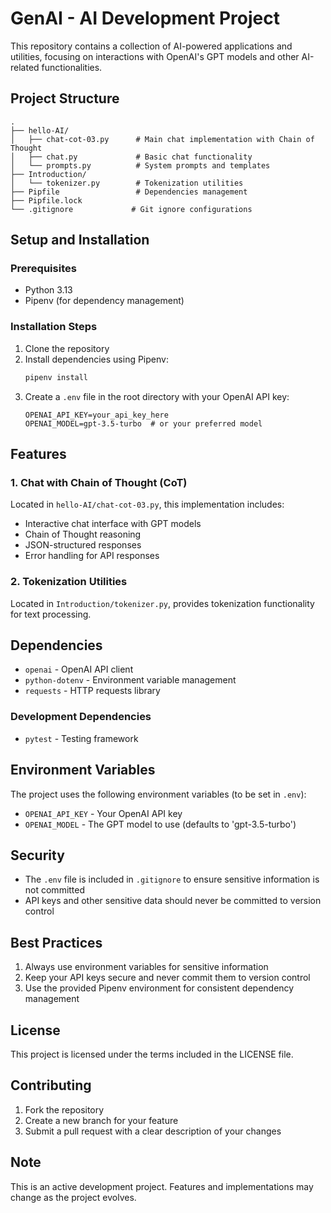 # GenAI - AI Development Project

This repository contains a collection of AI-powered applications and utilities, focusing on interactions with OpenAI's GPT models and other AI-related functionalities.

## Project Structure

```
.
├── hello-AI/
│   ├── chat-cot-03.py      # Main chat implementation with Chain of Thought
│   ├── chat.py             # Basic chat functionality
│   └── prompts.py          # System prompts and templates
├── Introduction/
│   └── tokenizer.py        # Tokenization utilities
├── Pipfile                 # Dependencies management
├── Pipfile.lock
└── .gitignore             # Git ignore configurations
```

## Setup and Installation

### Prerequisites

- Python 3.13
- Pipenv (for dependency management)

### Installation Steps

1. Clone the repository
2. Install dependencies using Pipenv:
   ```bash
   pipenv install
   ```
3. Create a `.env` file in the root directory with your OpenAI API key:
   ```
   OPENAI_API_KEY=your_api_key_here
   OPENAI_MODEL=gpt-3.5-turbo  # or your preferred model
   ```

## Features

### 1. Chat with Chain of Thought (CoT)

Located in `hello-AI/chat-cot-03.py`, this implementation includes:

- Interactive chat interface with GPT models
- Chain of Thought reasoning
- JSON-structured responses
- Error handling for API responses

### 2. Tokenization Utilities

Located in `Introduction/tokenizer.py`, provides tokenization functionality for text processing.

## Dependencies

- `openai` - OpenAI API client
- `python-dotenv` - Environment variable management
- `requests` - HTTP requests library

### Development Dependencies

- `pytest` - Testing framework

## Environment Variables

The project uses the following environment variables (to be set in `.env`):

- `OPENAI_API_KEY` - Your OpenAI API key
- `OPENAI_MODEL` - The GPT model to use (defaults to 'gpt-3.5-turbo')

## Security

- The `.env` file is included in `.gitignore` to ensure sensitive information is not committed
- API keys and other sensitive data should never be committed to version control

## Best Practices

1. Always use environment variables for sensitive information
2. Keep your API keys secure and never commit them to version control
3. Use the provided Pipenv environment for consistent dependency management

## License

This project is licensed under the terms included in the LICENSE file.

## Contributing

1. Fork the repository
2. Create a new branch for your feature
3. Submit a pull request with a clear description of your changes

## Note

This is an active development project. Features and implementations may change as the project evolves.
